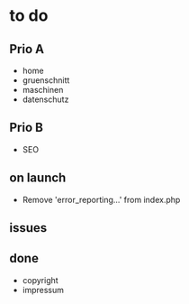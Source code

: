 # to do

## Prio A

- home
- gruenschnitt
- maschinen
- datenschutz

## Prio B

- SEO

## on launch

- Remove 'error_reporting...' from index.php

## issues

## done

- copyright
- impressum
